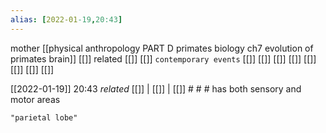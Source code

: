 ```yaml
---
alias: [2022-01-19,20:43]
---
```

 mother [[physical anthropology PART D primates biology ch7 evolution of primates brain]] [[]]
 related [[]] [[]]
 `contemporary events` [[]] [[]] [[]] [[]] [[]] [[]] [[]] [[]]

[[2022-01-19]] 20:43 _related_ [[]] | [[]] | [[]] # # #
has both sensory and motor areas
```query
"parietal lobe"
```